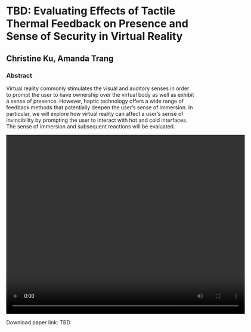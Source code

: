# TBD: Evaluating Effects of Tactile Thermal Feedback on Presence and Sense of Security in Virtual Reality
## Christine Ku, Amanda Trang

### Abstract

Virtual reality commonly stimulates the visual and auditory senses in order to prompt the user to have ownership over the virtual body as well as exhibit a sense of presence. However, haptic technology offers a wide range of feedback methods that potentially deepen the user’s sense of immersion. In particular, we will explore how virtual reality can affect a user’s sense of invincibility by prompting the user to interact with hot and cold interfaces. The sense of immersion and subsequent reactions will be evaluated.

<video width="640" height="480" controls>
  <source src="Media/feature.mp4" type="video/mp4">
</video>

Download paper link: TBD